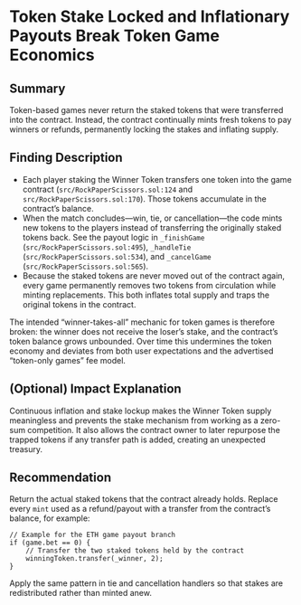 # Token Stake Locked and Inflationary Payouts Break Token Game Economics

## Summary

Token-based games never return the staked tokens that were transferred into the contract. Instead, the contract continually mints fresh tokens to pay winners or refunds, permanently locking the stakes and inflating supply.

## Finding Description

- Each player staking the Winner Token transfers one token into the game contract (`src/RockPaperScissors.sol:124` and `src/RockPaperScissors.sol:170`). Those tokens accumulate in the contract’s balance.
- When the match concludes—win, tie, or cancellation—the code mints new tokens to the players instead of transferring the originally staked tokens back. See the payout logic in `_finishGame` (`src/RockPaperScissors.sol:495`), `_handleTie` (`src/RockPaperScissors.sol:534`), and `_cancelGame` (`src/RockPaperScissors.sol:565`).
- Because the staked tokens are never moved out of the contract again, every game permanently removes two tokens from circulation while minting replacements. This both inflates total supply and traps the original tokens in the contract.

The intended “winner-takes-all” mechanic for token games is therefore broken: the winner does not receive the loser’s stake, and the contract’s token balance grows unbounded. Over time this undermines the token economy and deviates from both user expectations and the advertised “token-only games” fee model.

## (Optional) Impact Explanation

Continuous inflation and stake lockup makes the Winner Token supply meaningless and prevents the stake mechanism from working as a zero-sum competition. It also allows the contract owner to later repurpose the trapped tokens if any transfer path is added, creating an unexpected treasury.

## Recommendation

Return the actual staked tokens that the contract already holds. Replace every `mint` used as a refund/payout with a transfer from the contract’s balance, for example:

```solidity
// Example for the ETH game payout branch
if (game.bet == 0) {
    // Transfer the two staked tokens held by the contract
    winningToken.transfer(_winner, 2);
}
```

Apply the same pattern in tie and cancellation handlers so that stakes are redistributed rather than minted anew.
